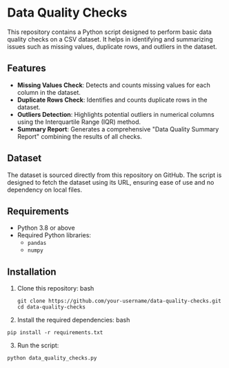 # Data Quality Checks

This repository contains a Python script designed to perform basic data quality checks on a CSV dataset. It helps in identifying and summarizing issues such as missing values, duplicate rows, and outliers in the dataset.

## Features

- **Missing Values Check**: Detects and counts missing values for each column in the dataset.
- **Duplicate Rows Check**: Identifies and counts duplicate rows in the dataset.
- **Outliers Detection**: Highlights potential outliers in numerical columns using the Interquartile Range (IQR) method.
- **Summary Report**: Generates a comprehensive "Data Quality Summary Report" combining the results of all checks.

## Dataset

The dataset is sourced directly from this repository on GitHub. The script is designed to fetch the dataset using its URL, ensuring ease of use and no dependency on local files.

## Requirements

- Python 3.8 or above
- Required Python libraries:
  - `pandas`
  - `numpy`

## Installation

1. Clone this repository:
   bash
   ```
   git clone https://github.com/your-username/data-quality-checks.git
   cd data-quality-checks
   ```
2. Install the required dependencies:
bash
```
pip install -r requirements.txt
```
3. Run the script:
```
python data_quality_checks.py
```
